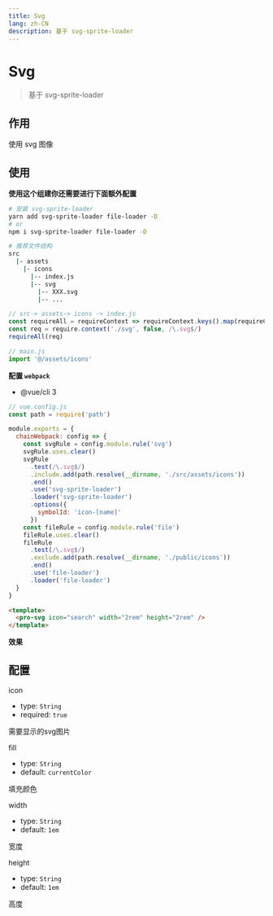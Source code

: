 ```yaml
---
title: Svg
lang: zh-CN
description: 基于 svg-sprite-loader
--- 
```


# Svg

> 基于 svg-sprite-loader

## 作用

使用 svg 图像

## 使用

**使用这个组建你还需要进行下面额外配置**

``` sh
# 安装 svg-sprite-loader
yarn add svg-sprite-loader file-loader -D
# or
npm i svg-sprite-loader file-loader -D
```

``` sh
# 推荐文件结构
src
  |- assets
    |- icons
      |-- index.js
      |-- svg
        |-- XXX.svg
        |-- ...
```

``` js
// src-> assets-> icons -> index.js
const requireAll = requireContext => requireContext.keys().map(requireContext)
const req = require.context('./svg', false, /\.svg$/)
requireAll(req)
```

``` js
// main.js
import '@/assets/icons'
```

**配置 `webpack`**

- @vue/cli 3

``` js
// vue.config.js
const path = require('path')

module.exports = {
  chainWebpack: config => {
    const svgRule = config.module.rule('svg')
    svgRule.uses.clear()
    svgRule
      .test(/\.svg$/)
      .include.add(path.resolve(__dirname, './src/assets/icons'))
      .end()
      .use('svg-sprite-loader')
      .loader('svg-sprite-loader')
      .options({
        symbolId: 'icon-[name]'
      })
    const fileRule = config.module.rule('file')
    fileRule.uses.clear()
    fileRule
      .test(/\.svg$/)
      .exclude.add(path.resolve(__dirname, './public/icons'))
      .end()
      .use('file-loader')
      .loader('file-loader')
  }
}
```

``` html
<template>
  <pro-svg icon="search" width="2rem" height="2rem" />
</template>
```

**效果**

<template>
  <pro-svg icon="search" width="2rem" height="2rem" />
</template>

## 配置

icon
- type: `String`
- required: `true`

需要显示的svg图片

fill
- type: `String`
- default: `currentColor`

填充颜色

width
- type: `String`
- default: `1em`

宽度

height
- type: `String`
- default: `1em`

高度
